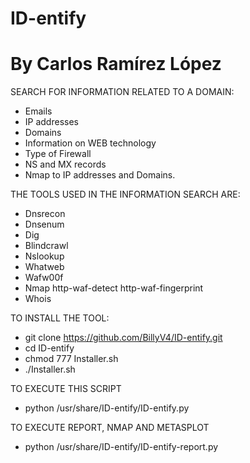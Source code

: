 # ID-entify
# By Carlos Ramírez López
SEARCH FOR INFORMATION RELATED TO A DOMAIN: 
  - Emails 
  - IP addresses 
  - Domains 
  - Information on WEB technology 
  - Type of Firewall 
  - NS and MX records 
  - Nmap to IP addresses and Domains.

THE TOOLS USED IN THE INFORMATION SEARCH ARE:
  - Dnsrecon
  - Dnsenum
  - Dig
  - Blindcrawl
  - Nslookup
  - Whatweb
  - Wafw00f
  - Nmap http-waf-detect http-waf-fingerprint
  - Whois
 
TO INSTALL THE TOOL:
  -	git clone https://github.com/BillyV4/ID-entify.git
  -	cd ID-entify
  -	chmod 777 Installer.sh
  -	./Installer.sh

TO EXECUTE THIS SCRIPT 
  -	python /usr/share/ID-entify/ID-entify.py 

TO EXECUTE REPORT, NMAP AND METASPLOT 
  -	python /usr/share/ID-entify/ID-entify-report.py
